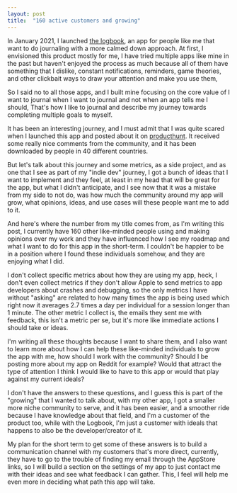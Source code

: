 ```yaml
---
layout: post
title:  "160 active customers and growing"
---
```


In January 2021, I launched [the logbook](https://logbook.today/), an app for people like me that want to do journaling with a more calmed down approach. At first, I envisioned this product mostly for me, I have tried multiple apps like mine in the past but haven't enjoyed the process as much because all of them have something that I dislike, constant notifications, reminders, game theories, and other clickbait ways to draw your attention and make you use them,

So I said no to all those apps, and I built mine focusing on the core value of I want to journal when I want to journal and not when an app tells me I should, That's how I like to journal and describe my journey towards completing multiple goals to myself.

It has been an interesting journey, and I must admit that I was quite scared when I launched this app and posted about it on [producthunt](https://www.producthunt.com/posts/logbook). It received some really nice comments from the community, and it has been downloaded by people in 40 different countries.

But let's talk about this journey and some metrics, as a side project, and as one that I see as part of my "indie dev" journey, I got a bunch of ideas that I want to implement and they feel, at least in my head that will be great for the app, but what I didn't anticipate, and I see now that it was a mistake from my side to not do, was how much the community around my app will grow, what opinions, ideas, and use cases will these people want me to add to it.

And here's where the number from my title comes from, as I'm writing this post, I currently have 160 other like-minded people using and making opinions over my work and they have influenced how I see my roadmap and what I want to do for this app in the short-term. I couldn't be happier to be in a position where I found these individuals somehow, and they are enjoying what I did.

I don't collect specific metrics about how they are using my app, heck, I don't even collect metrics if they don't allow Apple to send metrics to app developers about crashes and debugging, so the only metrics I have without "asking" are related to how many times the app is being used which right now it averages 2.7 times a day per individual for a session longer than 1 minute. The other metric I collect is, the emails they sent me with feedback, this isn't a metric per se, but it's more like immediate actions I should take or ideas.

I'm writing all these thoughts because I want to share them, and I also want to learn more about how I can help these like-minded individuals to grow the app with me, how should I work with the community? Should I be posting more about my app on Reddit for example? Would that attract the type of attention I think I would like to have to this app or would that play against my current ideals?

I don't have the answers to these questions, and I guess this is part of the "growing" that I wanted to talk about, with my other app, I got a smaller more niche community to serve, and it has been easier, and a smoother ride because I have knowledge about that field, and I'm a customer of the product too, while with the Logbook, I'm just a customer with ideals that happens to also be the developer/creator of it.

My plan for the short term to get some of these answers is to build a communication channel with my customers that's more direct, currently, they have to go to the trouble of finding my email through the AppStore links, so I will build a section on the settings of my app to just contact me with their ideas and see what feedback I can gather. This, I feel will help me even more in deciding what path this app will take.
